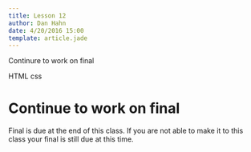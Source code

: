 ```yaml
---
title: Lesson 12
author: Dan Hahn
date: 4/20/2016 15:00
template: article.jade
---
```


Continure to work on final <div><span class="label label-default html"><i class="fa fa-html5"></i>HTML</span> <span class="label label-default css"><i class="fa fa-css3"></i>css</span></div>

<span class="more"></span>

# Continue to work on final

Final is due at the end of this class.  If you are not able to make it to this class your final is still due at this time.
